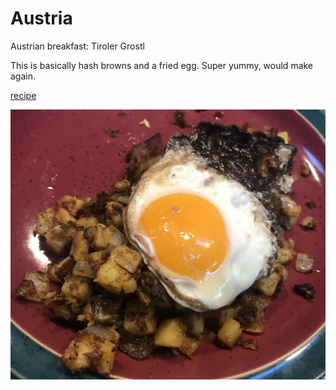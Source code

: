 # Austria

Austrian breakfast: Tiroler Grostl

This is basically hash browns and a fried egg. Super yummy, would make
again.

[recipe](https://www.austria.info/en/things-to-do/food-and-drink/recipes/tiroler-groestl)

![Fried egg on top of fried potatoes](images/austria.jpeg)
